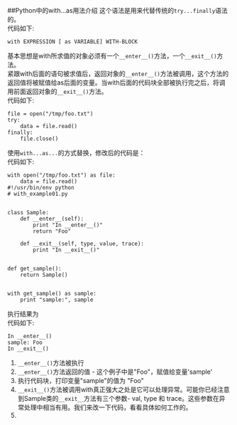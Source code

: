##Python中的with...as用法介绍
这个语法是用来代替传统的`try...finally`语法的。   
代码如下:

	with EXPRESSION [ as VARIABLE] WITH-BLOCK  
基本思想是with所求值的对象必须有一个`__enter__()`方法，一个`__exit__()`方法。  
紧跟with后面的语句被求值后，返回对象的`__enter__()`方法被调用，这个方法的返回值将被赋值给as后面的变量。当with后面的代码块全部被执行完之后，将调用前面返回对象的`__exit__()`方法。  
代码如下:

	file = open("/tmp/foo.txt")
	try:
	    data = file.read()
	finally:
	    file.close()

使用`with...as...`的方式替换，修改后的代码是：  
代码如下:

	with open("/tmp/foo.txt") as file:
	    data = file.read()
	#!/usr/bin/env python
	# with_example01.py
	 
	 
	class Sample:
	    def __enter__(self):
	        print "In __enter__()"
	        return "Foo"
	 
	    def __exit__(self, type, value, trace):
	        print "In __exit__()"
	 
	 
	def get_sample():
	    return Sample()
	 
	 
	with get_sample() as sample:
	    print "sample:", sample

执行结果为  
代码如下:

	In __enter__()
	sample: Foo
	In __exit__()

1. `__enter__()`方法被执行
2. `__enter__()`方法返回的值 - 这个例子中是"Foo"，赋值给变量'sample'
3. 执行代码块，打印变量"sample"的值为 "Foo"
4. `__exit__()`方法被调用with真正强大之处是它可以处理异常。可能你已经注意到Sample类的`__exit__`方法有三个参数- val, type 和 trace。这些参数在异常处理中相当有用。我们来改一下代码，看看具体如何工作的。  
5. 